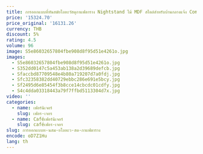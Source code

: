 ```yaml
---
title: การออกแบบที่ทันสมัยโลหะวัสดุกาแฟตาราง Nightstand ไม้ MDF สไตล์สําหรับบ้านกลางแจ้ง Commercial ห้องครัวห้องนั่งเล่น Villa
price: '15324.70'
price_original: '16131.26'
currency: THB
discount: 5%
rating: 4.5
volume: 96
image: S5e86032657804fbe908d8f95d51e4261o.jpg
images:
  - S5e86032657804fbe908d8f95d51e4261o.jpg
  - S352dd0147c5a453ab138a2d39689defcb.jpg
  - Sfaccbd87709548e4b80a719207d7a0fdj.jpg
  - Sfc32358382dd40729ebbc286e691e5bcy.jpg
  - Sf2495d6e85454f3b8cce14cbcdc01cdfy.jpg
  - S4c4dda03318443a79f7ffbd5113304d7x.jpg
video: ''
categories:
  - name: เฟอร์นิเจอร์
    slug: เฟอร-เจอร
  - name: Caféเฟอร์นิเจอร์
    slug: caféเฟอร-เจอร
slug: การออกแบบท-นสม-ยโลหะว-สด-กาแฟตาราง
encode: oD7Z1Hu
lang: th
---
```

  